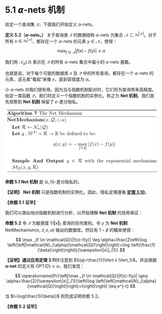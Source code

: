 # 5.1 𝞪-nets 机制

给定一个查询集 $\mathcal{Q}$，下面我们开始定义 $\alpha$-nets。

**定义 5.2（$\alpha$-nets。）** 关于查询类 $\mathcal{Q}$ 的数据结构 $\alpha$-nets 为集合 $\mathcal{N}\subset \mathbb{N}^{|\mathcal{X}|}$。对于所有 $x\in \mathbb{N}^{\mathcal{|X|}}$，都存在一个 $\alpha$-nets 的元素 $y\in \mathcal{N}$，使得：

$$
\max_{f\in\mathcal{Q}}|f(x)-f(y)|\leq \alpha
$$

我们用 $\mathcal{N}_\alpha(\mathcal{Q})$ 表示在 $\mathcal{Q}$ 的所有 $\alpha$-nets 集合中最小的 $\alpha$-nets 基数。

也就是说，对于每个可能的数据库 $x$ 及 $\mathcal{Q}$ 中的所有查询，都存在一个 $\alpha$-nets 的元素，该元素“看起”来像 $x$，直到容错度为 $\alpha$。

小 $\alpha$-nets 对我们很有用，因为当与指数机制配对时，它们将为查询带来高精度。给定一类函数 $\mathcal{Q}$，我们将定义一个指数机制的实例化，称之为 **Net 机制**。我们首先观察到 **Net 机制** 保留了 $\varepsilon$-差分隐私。

![NetMachanism](/5-Generalizations/img/NetMachanism.png)

**命题 5.1** **Net 机制** 是 $(\varepsilon,0)$-差分隐私的。

**【证明】** **Net 机制** 只是指数机制的实例化。因此，隐私定理遵循 [**定理 3.10**](/3-Basic-Techniques-and-Composition-Theorems/The-exponential-mechanism.html)。

**【命题 5.1 证毕】**

我们可以类似地对指数机制进行分析，以开始理解 **Net 机制** 的效用保证：

**命题 5.2** 令 $\mathcal{Q}$ 为敏感度 $1/\Vert x \Vert_1$ 查询的任何类别。令 $y$ 为 **Net 机制** $\text{NetMechanism}(x,\mathcal{Q},\varepsilon,\alpha)$ 输出的数据库。然后有 $1-\beta$ 的概率使得：

$$
\max _{f \in \mathcal{Q}}|f(x)-f(y)| \leq \alpha+\frac{2\left(\log \left(\left|\mathcal{N}_{\alpha}(\mathcal{Q})\right|\right)+\log \left(\frac{1}{\beta}\right)\right)}{\varepsilon\|x\|_{1}}
$$

**【证明】**通过应用**定理 3.11**并注意到 $S(q)=\frac{1}{\Vert x \Vert_1}$，并且根据 **α-net** 的定义有 $\text{OPT}(D)\leq \alpha$，我们发现：

$$
\operatorname{Pr}\left[\max _{f \in \mathcal{Q}}|f(x)-f(y)| \geq \alpha+\frac{2}{\varepsilon\|x\|_{1}}\left(\log \left(\left|\mathcal{N}_{\alpha}(\mathcal{Q})\right|\right)+t\right)\right] \leq e^{-t}
$$

当 $t=\log(\frac{1}{\beta})$ 则完成证明命题 5.2。

**【命题 5.2 证毕】**